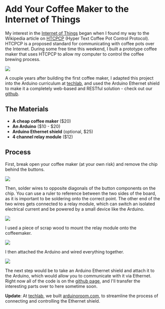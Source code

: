 # Add Your Coffee Maker to the Internet of Things

My interest in the [Internet of Things](https://en.wikipedia.org/wiki/Internet_of_Things) began when I found my way to the Wikipedia article on [HTCPCP](https://en.wikipedia.org/wiki/Hyper_Text_Coffee_Pot_Control_Protocol) (Hyper Text Coffee Pot Control Protocol). HTCPCP is a proposed standard for communicating with coffee pots over the Internet. During some free time this weekend, I built a prototype coffee maker that uses HTCPCP to allow my computer to control the coffee brewing process.

![](/img/building/coffeemaker/1.jpg)

A couple years after building the first coffee maker, I adapted this project into the Arduino curriculum at [techlab](https://techlab.education), and used the Arduino Ethernet shield to make it a completely web-based and RESTful solution - check out our [github](https://github.com/techlabeducation/arduino).

## The Materials

 - **A cheap coffee maker** ($20)
 - **An Arduino** ($10 - $20)
 - **Arduino Ethernet shield** (optional, $25)
 - **4 channel relay module** ($12)

## Process

First, break open your coffee maker (at your own risk) and remove the chip behind the buttons.

![](/img/building/coffeemaker/2.jpg)

Then, solder wires to opposite diagonals of the button components on the chip. You can use a ruler to reference between the two sides of the board, as it is important to be soldering onto the correct point. The other end of the two wires gets connected to a relay module, which can switch an isolated electrical current and be powered by a small device like the Arduino.  

![](/img/building/coffeemaker/3.jpg)

I used a piece of scrap wood to mount the relay module onto the coffeemaker.

![](/img/building/coffeemaker/4.jpg)

I then attached the Arduino and wired everything together.  

![](/img/building/coffeemaker/5.jpg)

The next step would be to take an Arduino Ethernet shield and attach it to the Arduino, which would allow you to communicate with it via Ethernet. Right now all of the code is on the [github page](https://github.com/techlabeducation/arduino), and I'll transfer the interesting parts over to here sometime soon.

**Update**: At [techlab](https://techlab.education), we built [arduinoroom.com](http://arduinoroom.com), to streamline the process of connecting and controlling the Ethernet shield.
